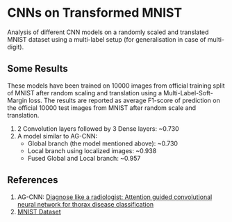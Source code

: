 # CNNs on Transformed MNIST

Analysis of different CNN models on a randomly scaled and translated MNIST dataset using a multi-label setup (for generalisation in case of multi-digit).

## Some Results

These models have been trained on 10000 images from official training split of MNIST after random scaling and translation using a Multi-Label-Soft-Margin loss. The results are reported as average F1-score of prediction on the official 10000 test images from MNIST after random scale and translation.

1. 2 Convolution layers followed by 3 Dense layers: ~0.730
2. A model similar to AG-CNN:
    * Global branch (the model mentioned above): ~0.730
    * Local branch using localized images: ~0.938
    * Fused Global and Local branch: ~0.957

## References

1. AG-CNN: <a href="https://arxiv.org/abs/1801.09927">Diagnose like a radiologist: Attention guided convolutional neural network for thorax disease classification</a>
2. <a href="http://yann.lecun.com/exdb/mnist/">MNIST Dataset</a>
